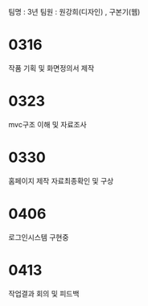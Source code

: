 팀명 : 3년
팀원 : 원강희(디자인) , 구본기(웹)

# 0316
작품 기획 및 화면정의서 제작
# 0323
mvc구조 이해 및 자료조사 
# 0330
홈페이지 제작 자료최종확인 및 구상
# 0406
로그인시스템 구현중
# 0413
작업결과 회의 및 피드백
